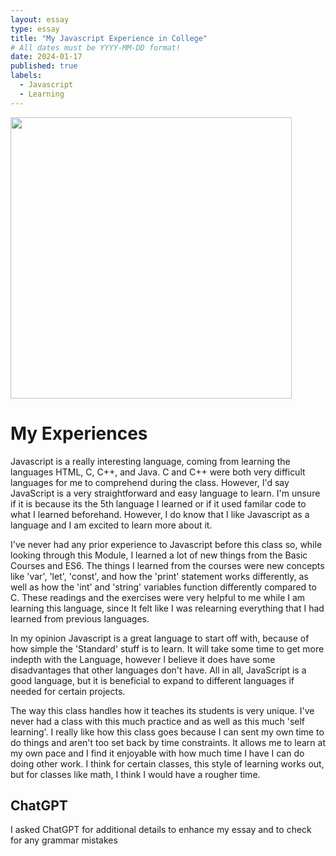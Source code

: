 ```yaml
---
layout: essay
type: essay
title: "My Javascript Experience in College"
# All dates must be YYYY-MM-DD format!
date: 2024-01-17
published: true
labels:
  - Javascript
  - Learning
---
```


<p>
<img width="450px" class="image-fluid" src="https://coderanch.com/t/456377/a/401/javascript-java.jpg">
</p>


<h1>
My Experiences
</h1>

Javascript is a really interesting language, coming from learning the languages HTML, C, C++, and Java.   C and C++ were both very difficult languages for me to comprehend during the class. However, I'd say JavaScript is a very straightforward and easy language to learn. I'm unsure if it is because its the 5th language I learned or if it used familar code to what I learned beforehand. However, I do know that I like Javascript as a language and I am excited to learn more about it.

I've never had any prior experience to Javascript before this class so, while looking through this Module, I learned a lot of new things from the Basic Courses and ES6. The things I learned from the courses were new concepts like 'var', 'let', 'const', and how the 'print' statement works differently, as well as how the 'int' and 'string' variables function differently compared to C. These readings and the exercises were very helpful to me while I am learning this language, since It felt like I was relearning everything that I had learned from previous languages.

In my opinion Javascript is a great language to start off with, because of how simple the 'Standard' stuff is to learn. It will take some time to get more indepth with the Language, however I believe it does have some disadvantages that other languages don't have. All in all, JavaScript is a good language, but it is beneficial to expand to different languages if needed for certain projects.

The way this class handles how it teaches its students is very unique. I've never had a class with this much practice and as well as this much 'self learning'. I really like how this class goes because I can sent my own time to do things and aren't too set back by time constraints. It allows me to learn at my own pace and I find it enjoyable with how much time I have I can do doing other work. I think for certain classes, this style of learning works out, but for classes like math, I think I would have a rougher time.

<h2>
ChatGPT
</h2>
I asked ChatGPT for additional details to enhance my essay and to check for any grammar mistakes
